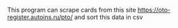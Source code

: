 This program can scrape cards from this site https://oto-register.autoins.ru/pto/ and sort this data in csv

